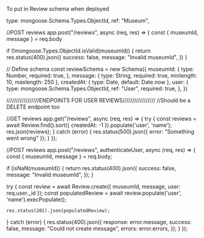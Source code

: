 To put in Review schema when deployed

type: mongoose.Schema.Types.ObjectId,
ref: "Museum",

//POST reviews
app.post("/reviews", async (req, res) => {
const { museumId, message } = req.body

if (!mongoose.Types.ObjectId.isValid(museumId)) {
return res.status(400).json({
success: false,
message: "Invalid museumId",
})
}


// Define schema
const reviewSchema = new Schema({
  museumId: {
    type: Number,
    required: true,
  },
  message: { type: String, required: true, minlength: 10, maxlength: 250 },
  createdAt: { type: Date, default: Date.now },
  user: {
    type: mongoose.Schema.Types.ObjectId,
    ref: "User",
    required: true,
  },
})


/////////////////ENDPOINTS FOR USER REVIEWS/////////////////
//Should be a DELETE endpoint too

//GET reviews
app.get("/reviews", async (req, res) => {
  try {
    const reviews = await Review.find().sort({ createdAt: -1 }).populate('user', 'name');
    res.json(reviews);
  } catch (error) {
    res.status(500).json({ error: "Something went wrong" });
  }
});

//POST reviews
app.post("/reviews", authenticateUser, async (req, res) => {
  const { museumId, message } = req.body;

  if (isNaN(museumId)) {
    return res.status(400).json({
      success: false,
      message: "Invalid museumId",
    });
  }

  try {
    const review = await Review.create({ museumId, message, user: req.user._id });
    const populatedReview = await review.populate('user', 'name').execPopulate();

    res.status(201).json(populatedReview);
  } catch (error) {
    res.status(400).json({
      response: error.message,
      success: false,
      message: "Could not create message",
      errors: error.errors,
    });
  }
});
